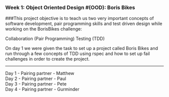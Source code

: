 ### Week 1: Object Oriented Design #(OOD): Boris Bikes

###This project objective is to teach us two very important concepts of software development, pair programming skills and test driven design while working on the BorisBikes challenge:

Collaboration (Pair Programming)
Testing (TDD)

On day 1 we were given the task to set up a project called Boris Bikes and run through a few concepts of TDD using rspec and how to set up fail challenges in order to create the project.

***

Day 1 - Pairing partner - Matthew <br>
Day 2 - Pairing partner - Paul <br>
Day 3 - Pairing partner - Pete <br>
Day 4 - Pairing partner - Gurminder <br>
